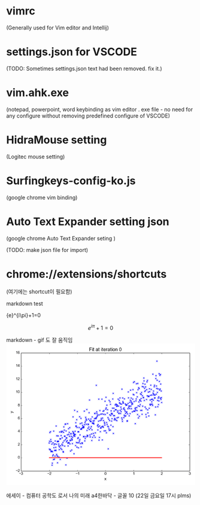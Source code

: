 
# vimrc 
(Generally used for Vim editor and Intellij)

# settings.json for VSCODE 
(TODO: Sometimes settings.json text had been removed. fix it.)

# vim.ahk.exe
(notepad, powerpoint, word keybinding as vim editor . exe file - no need for any configure without removing predefined configure of VSCODE)

# HidraMouse setting 
(Logitec mouse setting)

# Surfingkeys-config-ko.js  
(google chrome vim binding) 

# Auto Text Expander setting json
(google chrome Auto Text Expander seting ) 

(TODO: make json file for import) 

# chrome://extensions/shortcuts

(여기에는 shortcut이 필요함)

markdown test

{e}^{i\pi}+1=0

$$ {e}^{i\pi}+1=0  $$

markdown - gif 도 잘 움직임 
![test.gif](test.gif)

에세이 - 컴퓨터 공학도 로서  나의 미래 
a4한바닥 - 글꼴 10 (22일 금요일 17시 plms)
